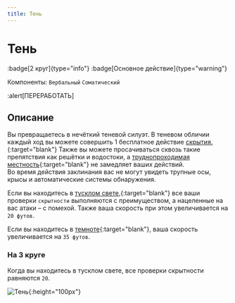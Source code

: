 ```yaml
---
title: Тень
---
```


# Тень

:badge[2 круг]{type="info"} :badge[Основное действие]{type="warning"}

Компоненты: `Вербальный` `Соматический`

:alert[ПЕРЕРАБОТАТЬ]

## Описание
Вы превращаетесь в нечёткий теневой силуэт. В теневом обличии каждый ход вы можете совершить 1 бесплатное действие [скрытия.](https://ttg.club/screens/hide){:target="blank"} Также вы можете просачиваться сквозь такие препятствия как решётки и водостоки, а [труднопроходимая местность](https://ttg.club/screens/difficult_terrain_move){:target="blank"} не замедляет ваших действий.  
Во время действия заклинания вас не могут увидеть трупные осы, крысы и автоматические системы обнаружения.  

Если вы находитесь в [тусклом свете,](https://ttg.club/screens/dim_light){:target="blank"} все ваши проверки `скрытности` выполняются с преимуществом, а нацеленные на вас атаки – с помехой. Также ваша скорость при этом увеличивается на `20 футов`.  

Если вы находитесь в [темноте](https://ttg.club/screens/darkness){:target="blank"}, ваша скорость увеличивается на `35 футов`.

### На 3 круге
Когда вы находитесь в тусклом свете, все проверки скрытности равняются `20`. 

![Тень](https://dnd.su/gallery/bestiary/283_1512730059.jpg){:height="100px"}